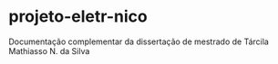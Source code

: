 # projeto-eletr-nico
Documentação complementar da dissertação de mestrado de Tárcila Mathiasso N. da Silva
